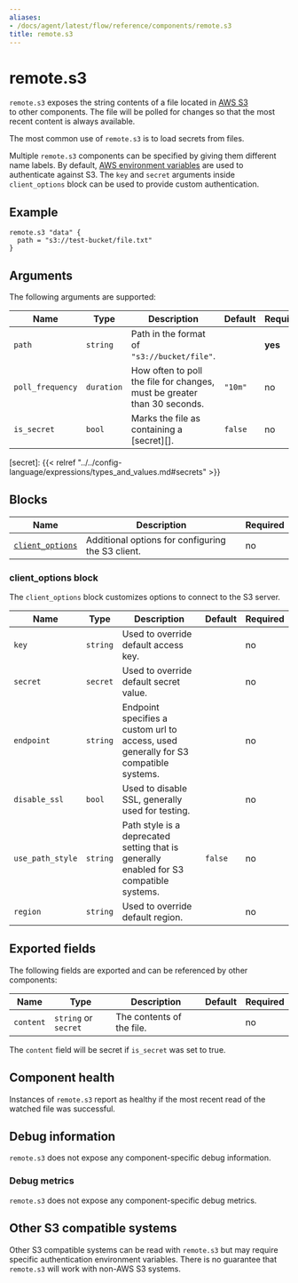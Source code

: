 ```yaml
---
aliases:
- /docs/agent/latest/flow/reference/components/remote.s3
title: remote.s3
---
```


# remote.s3

`remote.s3` exposes the string contents of a file located in [AWS S3](https://aws.amazon.com/s3/)  
to other components. The file will be polled for changes so that the most
recent content is always available.

The most common use of `remote.s3` is to load secrets from files. 

Multiple `remote.s3` components can be specified by giving them different name
labels. By default, [AWS environment variables](https://docs.aws.amazon.com/cli/latest/userguide/cli-configure-envvars.html) are used to authenticate against S3. The `key` and `secret` arguments inside `client_options` block can be used to provide custom authentication. 

## Example

```river
remote.s3 "data" {
  path = "s3://test-bucket/file.txt"
}
```

## Arguments

The following arguments are supported:

Name | Type | Description                                                             | Default | Required
---- | ---- |-------------------------------------------------------------------------| ------- | --------
`path` | `string` | Path in the format of `"s3://bucket/file"`. | | **yes**
`poll_frequency` | `duration` | How often to poll the file for changes, must be greater than 30 seconds. | `"10m"` | no
`is_secret` | `bool` | Marks the file as containing a [secret][]. | `false` | no

[secret]: {{< relref "../../config-language/expressions/types_and_values.md#secrets" >}}

## Blocks

Name | Description | Required
---- | ----------- | --------
[`client_options`](#client_options-block) | Additional options for configuring the S3 client. | no


### client_options block

The `client_options` block customizes options to connect to the S3 server.

Name | Type | Description | Default | Required
---- | ---- | ----------- | ------- | --------
`key` | `string` | Used to override default access key. | | no
`secret` | `secret` | Used to override default secret value. | | no
`endpoint` | `string` | Endpoint specifies a custom url to access, used generally for S3 compatible systems. | | no
`disable_ssl` | `bool` | Used to disable SSL, generally used for testing. | | no
`use_path_style` | `string` | Path style is a deprecated setting that is generally enabled for S3 compatible systems. | `false` | no
`region` | `string` | Used to override default region. | | no

## Exported fields

The following fields are exported and can be referenced by other components:

Name | Type | Description | Default | Required
---- | ---- | ----------- | ------- | --------
`content` | `string` or `secret` | The contents of the file. | | no

The `content` field will be secret if `is_secret` was set to true.

## Component health

Instances of `remote.s3` report as healthy if the most recent read of
the watched file was successful.

## Debug information

`remote.s3` does not expose any component-specific debug information.

### Debug metrics

`remote.s3` does not expose any component-specific debug metrics.

## Other S3 compatible systems

Other S3 compatible systems can be read with `remote.s3` but may require specific authentication environment variables. There is no guarantee that `remote.s3` will work with non-AWS S3 systems. 


